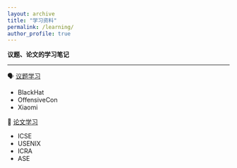```yaml
---
layout: archive
title: "学习资料"
permalink: /learning/
author_profile: true
---
```


**议题、论文的学习笔记**

---

🗣️ [议题学习](./topic/)
- BlackHat
- OffensiveCon
- Xiaomi

📜 [论文学习](./paper/)
- ICSE
- USENIX
- ICRA
- ASE




